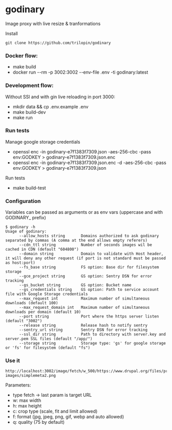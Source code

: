 # godinary
Image proxy with live resize &amp; tranformations


Install
```
git clone https://github.com/trilopin/godinary
```


### Docker flow:
- make build
- docker run --rm -p 3002:3002 --env-file .env -ti godinary:latest

### Development flow:
Without SSl and with gin live reloading in port 3000:
- mkdir data && cp .env.example .env
- make build-dev
- make run

### Run tests
Manage google storage credentials
- openssl enc -in godinary-e7f1383f7309.json -aes-256-cbc -pass env:GODKEY > godinary-e7f1383f7309.json.enc
- openssl enc -in godinary-e7f1383f7309.json.enc -d -aes-256-cbc -pass env:GODKEY > godinary-e7f1383f7309.json

Run tests
- make build-test

### Configuration
Variables can be passed as arguments or as env vars (uppercase and with GODINARY_ prefix)
```
$ godinary -h
Usage of godinary:
      --allow_hosts string       Domains authorized to ask godinary separated by commas (A comma at the end allows empty referers)
      --cdn_ttl string           Number of seconds images wil be cached in CDN (default "604800")
      --domain string            Domain to validate with Host header, it will deny any other request (if port is not standard must be passed as host:port)
      --fs_base string           FS option: Base dir for filesystem storage
      --gce_project string       GS option: Sentry DSN for error tracking
      --gs_bucket string         GS option: Bucket name
      --gs_credentials string    GS option: Path to service account file with Google Storage credentials
      --max_request int          Maximum number of simultaneous downloads (default 100)
      --max_request_domain int   Maximum number of simultaneous downloads per domain (default 10)
      --port string              Port where the https server listen (default "3002")
      --release string           Release hash to notify sentry
      --sentry_url string        Sentry DSN for error tracking
      --ssl_dir string           Path to directory with server.key and server.pem SSL files (default "/app/")
      --storage string           Storage type: 'gs' for google storage or 'fs' for filesystem (default "fs")
```


### Use it
```
http://localhost:3002/image/fetch/w_500/https://www.drupal.org/files/project-images/simplemeta2.png
```

Parameters:
- type fetch -> last param is target URL
- w: max width
- h: max height
- c: crop type (scale, fit and limit allowed)
- f: format (jpg, jpeg, png, gif, webp and auto allowed)
- q: quality (75 by default)


